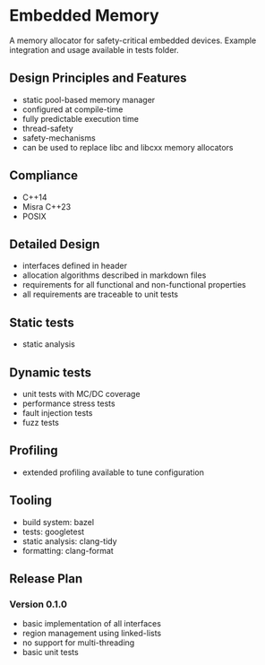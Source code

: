 # Embedded Memory

A memory allocator for safety-critical embedded devices. Example integration
and usage available in tests folder.

## Design Principles and Features

* static pool-based memory manager
* configured at compile-time
* fully predictable execution time
* thread-safety
* safety-mechanisms
* can be used to replace libc and libcxx memory allocators

## Compliance

* C++14
* Misra C++23
* POSIX

## Detailed Design

* interfaces defined in header
* allocation algorithms described in markdown files
* requirements for all functional and non-functional properties
* all requirements are traceable to unit tests

## Static tests

* static analysis

## Dynamic tests

* unit tests with MC/DC coverage
* performance stress tests
* fault injection tests
* fuzz tests

## Profiling

* extended profiling available to tune configuration

## Tooling

* build system: bazel
* tests: googletest
* static analysis: clang-tidy
* formatting: clang-format

## Release Plan

### Version 0.1.0

* basic implementation of all interfaces
* region management using linked-lists
* no support for multi-threading
* basic unit tests
